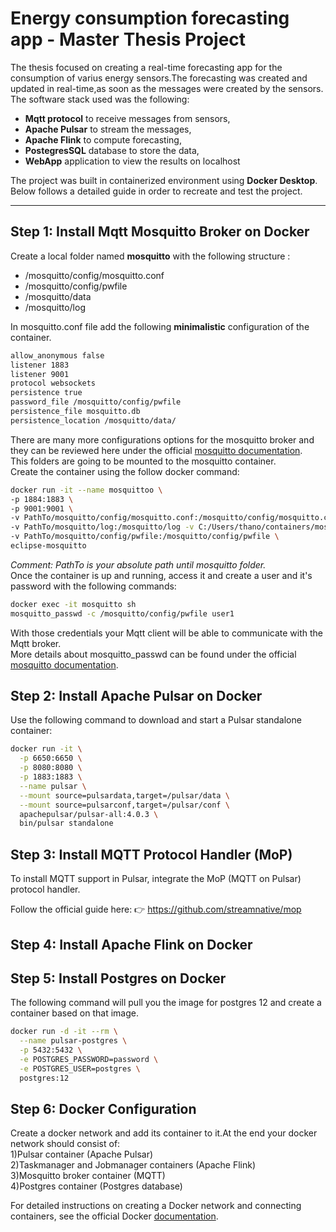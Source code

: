 # Energy consumption forecasting app - Master Thesis Project
  
The thesis focused on creating a real-time forecasting app for the consumption of varius energy sensors.The forecasting was created and updated in real-time,as soon as the messages were created by the sensors.   
The software stack used was the following:

- **Mqtt protocol** to receive messages from sensors,   
- **Apache Pulsar** to stream the messages,  
- **Apache Flink** to compute forecasting,
- **PostegresSQL** database to store the data,
- **WebApp** application to view the results on localhost
  
The project was built in containerized environment using **Docker Desktop**.  
Below follows a detailed guide in order to recreate and test the project.

---
## Step 1: Install Mqtt Mosquitto Broker on Docker
Create a local folder named **mosquitto** with the following structure :  
- /mosquitto/config/mosquitto.conf
- /mosquitto/config/pwfile
- /mosquitto/data
- /mosquitto/log

In mosquitto.conf file add the following **minimalistic** configuration of the container.   
```bash
allow_anonymous false
listener 1883
listener 9001
protocol websockets
persistence true
password_file /mosquitto/config/pwfile
persistence_file mosquitto.db
persistence_location /mosquitto/data/
```
There are many more configurations options for the mosquitto broker and they can be reviewed here under the official [mosquitto documentation](https://mosquitto.org/man/mosquitto-conf-5.html).  
This folders are going to be mounted to the mosquitto container.   
Create the container using the follow docker command:
```bash
docker run -it --name mosquittoo \
-p 1884:1883 \
-p 9001:9001 \
-v PathTo/mosquitto/config/mosquitto.conf:/mosquitto/config/mosquitto.conf \
-v PathTo/mosquitto/log:/mosquitto/log -v C:/Users/thano/containers/mosquitto/data:/mosquitto/data \
-v PathTo/mosquitto/config/pwfile:/mosquitto/config/pwfile \
eclipse-mosquitto
```
*Comment: PathTo is your absolute path until mosquitto folder.*   
Once the container is up and running, access it and create a user and it's password with the following commands:  
```bash
docker exec -it mosquitto sh
mosquitto_passwd -c /mosquitto/config/pwfile user1
```
With those credentials your Mqtt client will be able to communicate with the Mqtt broker.  
More details about mosquitto_passwd can be found under the official [mosquitto documentation](https://mosquitto.org/man/mosquitto_passwd-1.html). 

## Step 2: Install Apache Pulsar on Docker

Use the following command to download and start a Pulsar standalone container:

```bash
docker run -it \
  -p 6650:6650 \
  -p 8080:8080 \
  -p 1883:1883 \
  --name pulsar \
  --mount source=pulsardata,target=/pulsar/data \
  --mount source=pulsarconf,target=/pulsar/conf \
  apachepulsar/pulsar-all:4.0.3 \
  bin/pulsar standalone
```

## Step 3: Install MQTT Protocol Handler (MoP)
To install MQTT support in Pulsar, integrate the MoP (MQTT on Pulsar) protocol handler.

Follow the official guide here:
👉 https://github.com/streamnative/mop

## Step 4: Install Apache Flink on Docker
## Step 5: Install Postgres on Docker
The following command will pull you the image for postgres 12 and create a container based on that image.
```bash
docker run -d -it --rm \
  --name pulsar-postgres \
  -p 5432:5432 \
  -e POSTGRES_PASSWORD=password \
  -e POSTGRES_USER=postgres \
  postgres:12
```

 ## Step 6: Docker Configuration
 Create a docker network and add its container to it.At the end your docker network should consist of:  
 1)Pulsar container (Apache Pulsar)  
 2)Taskmanager and Jobmanager containers (Apache Flink)  
 3)Mosquitto broker container (MQTT)  
 4)Postgres container (Postgres database)

 For detailed instructions on creating a Docker network and connecting containers, see the official Docker [documentation](https://docs.docker.com/reference/cli/docker/network/).
